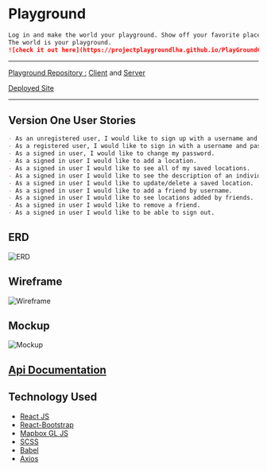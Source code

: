 # Playground

```md
Log in and make the world your playground. Show off your favorite places around the world by setting pins on the map and telling us what makes this location special. Share your pins with other users and see their favorite spots. 
The world is your playground.
![check it out here](https://projectplaygroundlha.github.io/PlayGroundClient/)
```
---

[Playground Repository :](https://github.com/ProjectPlayGroundLHA) [Client](https://projectplaygroundlha.github.io/PlayGroundClient/) and [Server](https://github.com/ProjectPlayGroundLHA/PlayGroundApi)

[Deployed Site](https://projectplaygroundlha.github.io/PlayGroundClient/)

---
## Version One User Stories

```md
- As an unregistered user, I would like to sign up with a username and password.
- As a registered user, I would like to sign in with a username and password.
- As a signed in user, I would like to change my password.
- As a signed in user I would like to add a location.
- As a signed in user I would like to see all of my saved locations.
- As a signed in user I would like to see the description of an individual location.
- As a signed in user I would like to update/delete a saved location.
- As a signed in user I would like to add a friend by username.
- As a signed in user I would like to see locations added by friends.
- As a signed in user I would like to remove a friend.
- As a signed in user I would like to be able to sign out.
```
## ERD
![ERD](https://i.imgur.com/G1oDzFW.png)
## Wireframe
![Wireframe](https://i.imgur.com/4hN5vau.png)
## Mockup
![Mockup](https://i.imgur.com/up6CD99.png)


## [Api Documentation](/ApiDocumentation.md)

## Technology Used
- [React JS](https://reactjs.org/)
- [React-Bootstrap](https://react-bootstrap.github.io/)
- [Mapbox GL JS](https://docs.mapbox.com/mapbox-gl-js/)
- [SCSS](https://sass-lang.com/)
- [Babel](https://babeljs.io/docs/en/babel-node)
- [Axios](https://www.npmjs.com/package/react-axios)